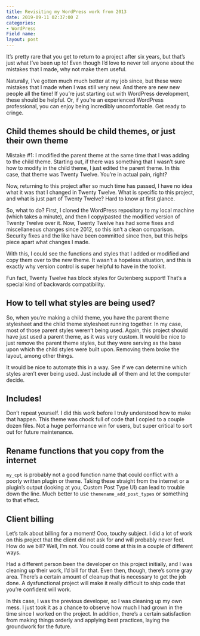 ```yaml
---
title: Revisiting my WordPress work from 2013
date: 2019-09-11 02:37:00 Z
categories:
- WordPress
Field name: 
layout: post
---
```


It’s pretty rare that you get to return to a project after six years, but that’s just what I’ve been up to! Even though I’d love to never tell anyone about the mistakes that I made, why not make them useful.

Naturally, I’ve gotten much much better at my job since, but these were mistakes that I made when I was still very new. And there are new new people all the time! If you’re just starting out with WordPress development, these should be helpful. Or, if you’re an experienced WordPress professional, you can enjoy being incredibly uncomfortable. Get ready to cringe.

## Child themes should be child themes, or just their own theme

Mistake #1: I modified the parent theme at the same time that I was adding to the child theme. Starting out, if there was something that I wasn’t sure how to modify in the child theme, I just edited the parent theme. In this case, that theme was Twenty Twelve. You’re in actual pain, right?

Now, returning to this project after so much time has passed, I have no idea what it was that I changed in Twenty Twelve. What is specific to this project, and what is just part of Twenty Twelve? Hard to know at first glance.

So, what to do? First, I cloned the WordPress repository to my local machine (which takes a minute), and then I copy/pasted the modified version of Twenty Twelve over it. Now, Twenty Twelve has had some fixes and miscellaneous changes since 2012, so this isn’t a clean comparison. Security fixes and the like have been committed since then, but this helps piece apart what changes I made.

With this, I could see the functions and styles that I added or modified and copy them over to the new theme. It wasn’t a hopeless situation, and this is exactly why version control is super helpful to have in the toolkit.

Fun fact, Twenty Twelve has block styles for Gutenberg support! That’s a special kind of backwards compatibility.

## How to tell what styles are being used?

So, when you’re making a child theme, you have the parent theme stylesheet and the child theme stylesheet running together.  In my case, most of those parent styles weren’t being used. Again, this project should have just used a parent theme, as it was very custom. It would be nice to just remove the parent theme styles, but they were serving as the base upon which the child styles were built upon. Removing them broke the layout, among other things.

It would be nice to automate this in a way. See if we can determine which styles aren’t ever being used. Just include all of them and let the computer decide.

## Includes!

Don’t repeat yourself. I did this work before I truly understood how to make that happen. This theme was chock full of code that I copied to a couple dozen files. Not a huge performance win for users, but super critical to sort out for future maintenance.

## Rename functions that you copy from the internet

`my_cpt` is probably not a good function name that could conflict with a poorly written plugin or theme. Taking these straight from the internet or a plugin’s output (looking at you, Custom Post Type UI) can lead to trouble down the line. Much better to use `themename_add_post_types` or something to that effect.

## Client billing

Let’s talk about billing for a moment! Ooo, touchy subject. I did a lot of work on this project that the client did not ask for and will probably never feel. How do we bill? Well, I’m not. You could come at this in a couple of different ways.

Had a different person been the developer on this project initially, and I was cleaning up their work, I’d bill for that. Even then, though, there’s some gray area. There’s a certain amount of cleanup that is necessary to get the job done. A dysfunctional project will make it really difficult to ship code that you’re confident will work.

In this case, I was the previous developer, so I was cleaning up my own mess. I just took it as a chance to observe how much I had grown in the time since I worked on the project. In addition, there’s a certain satisfaction from making things orderly and applying best practices, laying the groundwork for the future.